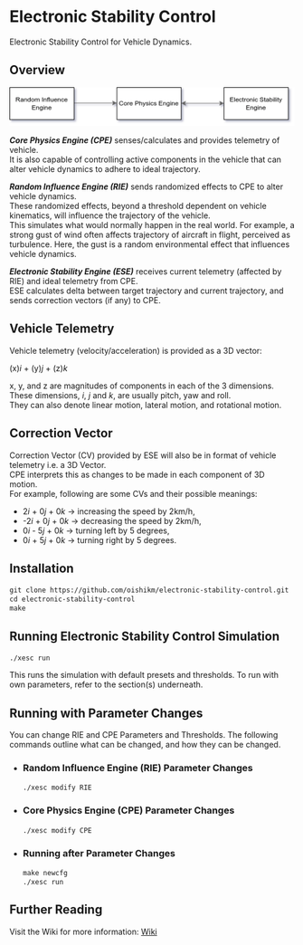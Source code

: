 # Electronic Stability Control
Electronic Stability Control for Vehicle Dynamics.

  
## Overview
  
![Error](./img/ESControl-Initial.drawio.png)
  
***Core Physics Engine (CPE)*** senses/calculates and provides telemetry of vehicle.  
It is also capable of controlling active components in the vehicle that can alter vehicle dynamics to adhere to ideal trajectory.  
  
***Random Influence Engine (RIE)*** sends randomized effects to CPE to alter vehicle dynamics.  
These randomized effects, beyond a threshold dependent on vehicle kinematics, will influence the trajectory of the vehicle.  
This simulates what would normally happen in the real world. For example, a strong gust of wind often affects trajectory of aircraft in flight, perceived as turbulence. Here, the gust is a random environmental effect that influences vehicle dynamics. 
   
***Electronic Stability Engine (ESE)*** receives current telemetry (affected by RIE) and ideal telemetry from CPE.  
ESE calculates delta between target trajectory and current trajectory, and sends correction vectors (if any) to CPE.
  
## Vehicle Telemetry
  
Vehicle telemetry (velocity/acceleration) is provided as a 3D vector:  
    
(x)*i* + (y)*j* + (z)*k*  
  
x, y, and z are magnitudes of components in each of the 3 dimensions.  
These dimensions, *i*, *j* and *k*, are usually pitch, yaw and roll.  
They can also denote linear motion, lateral motion, and rotational motion.  

## Correction Vector
  
Correction Vector (CV) provided by ESE will also be in format of vehicle telemetry i.e. a 3D Vector.  
CPE interprets this as changes to be made in each component of 3D motion.  
For example, following are some CVs and their possible meanings:
- 2*i* + 0*j* + 0*k* -> increasing the speed by 2km/h,  
- -2*i* + 0*j* + 0*k* -> decreasing the speed by 2km/h,  
- 0*i* - 5*j* + 0*k* -> turning left by 5 degrees,  
- 0*i* + 5*j* + 0*k* -> turning right by 5 degrees.

## Installation

```
git clone https://github.com/oishikm/electronic-stability-control.git
cd electronic-stability-control
make
```

## Running Electronic Stability Control Simulation

```
./xesc run
```
This runs the simulation with default presets and thresholds. To run with own parameters, refer to the section(s) underneath.

## Running with Parameter Changes

You can change RIE and CPE Parameters and Thresholds. The following commands outline what can be changed, and how they can be changed.

- ### Random Influence Engine (RIE) Parameter Changes

  ```
  ./xesc modify RIE
  ```

- ### Core Physics Engine (CPE) Parameter Changes

  ```
  ./xesc modify CPE
  ```

- ### Running after Parameter Changes
  ```
  make newcfg
  ./xesc run
  ```

## Further Reading
Visit the Wiki for more information: [Wiki](https://github.com/oishikm/electronic-stability-control/wiki)